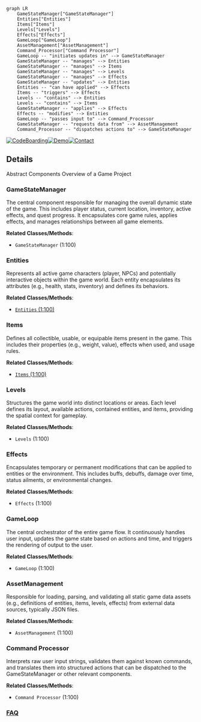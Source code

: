 ```mermaid
graph LR
    GameStateManager["GameStateManager"]
    Entities["Entities"]
    Items["Items"]
    Levels["Levels"]
    Effects["Effects"]
    GameLoop["GameLoop"]
    AssetManagement["AssetManagement"]
    Command_Processor["Command Processor"]
    GameLoop -- "initiates updates in" --> GameStateManager
    GameStateManager -- "manages" --> Entities
    GameStateManager -- "manages" --> Items
    GameStateManager -- "manages" --> Levels
    GameStateManager -- "manages" --> Effects
    GameStateManager -- "updates" --> Entities
    Entities -- "can have applied" --> Effects
    Items -- "triggers" --> Effects
    Levels -- "contains" --> Entities
    Levels -- "contains" --> Items
    GameStateManager -- "applies" --> Effects
    Effects -- "modifies" --> Entities
    GameLoop -- "passes input to" --> Command_Processor
    GameStateManager -- "requests data from" --> AssetManagement
    Command_Processor -- "dispatches actions to" --> GameStateManager
```

[![CodeBoarding](https://img.shields.io/badge/Generated%20by-CodeBoarding-9cf?style=flat-square)](https://github.com/CodeBoarding/GeneratedOnBoardings)[![Demo](https://img.shields.io/badge/Try%20our-Demo-blue?style=flat-square)](https://www.codeboarding.org/demo)[![Contact](https://img.shields.io/badge/Contact%20us%20-%20contact@codeboarding.org-lightgrey?style=flat-square)](mailto:contact@codeboarding.org)

## Details

Abstract Components Overview of a Game Project

### GameStateManager
The central component responsible for managing the overall dynamic state of the game. This includes player status, current location, inventory, active effects, and quest progress. It encapsulates core game rules, applies effects, and manages relationships between all game elements.


**Related Classes/Methods**:

- `GameStateManager` (1:100)


### Entities
Represents all active game characters (player, NPCs) and potentially interactive objects within the game world. Each entity encapsulates its attributes (e.g., health, stats, inventory) and defines its behaviors.


**Related Classes/Methods**:

- <a href="https://github.com/HilkopterBob/TA/blob/main/Entities.py#L1-L100" target="_blank" rel="noopener noreferrer">`Entities` (1:100)</a>


### Items
Defines all collectible, usable, or equipable items present in the game. This includes their properties (e.g., weight, value), effects when used, and usage rules.


**Related Classes/Methods**:

- <a href="https://github.com/HilkopterBob/TA/blob/main/Items.py#L1-L100" target="_blank" rel="noopener noreferrer">`Items` (1:100)</a>


### Levels
Structures the game world into distinct locations or areas. Each level defines its layout, available actions, contained entities, and items, providing the spatial context for gameplay.


**Related Classes/Methods**:

- `Levels` (1:100)


### Effects
Encapsulates temporary or permanent modifications that can be applied to entities or the environment. This includes buffs, debuffs, damage over time, status ailments, or environmental changes.


**Related Classes/Methods**:

- `Effects` (1:100)


### GameLoop
The central orchestrator of the entire game flow. It continuously handles user input, updates the game state based on actions and time, and triggers the rendering of output to the user.


**Related Classes/Methods**:

- `GameLoop` (1:100)


### AssetManagement
Responsible for loading, parsing, and validating all static game data assets (e.g., definitions of entities, items, levels, effects) from external data sources, typically JSON files.


**Related Classes/Methods**:

- `AssetManagement` (1:100)


### Command Processor
Interprets raw user input strings, validates them against known commands, and translates them into structured actions that can be dispatched to the GameStateManager or other relevant components.


**Related Classes/Methods**:

- `Command Processor` (1:100)




### [FAQ](https://github.com/CodeBoarding/GeneratedOnBoardings/tree/main?tab=readme-ov-file#faq)